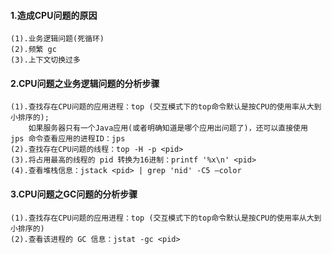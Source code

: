 #### 1.造成CPU问题的原因
```
(1).业务逻辑问题(死循环)
(2).频繁 gc
(3).上下文切换过多
```

#### 2.CPU问题之业务逻辑问题的分析步骤
```
(1).查找存在CPU问题的应用进程：top (交互模式下的top命令默认是按CPU的使用率从大到小排序的);
    如果服务器只有一个Java应用(或者明确知道是哪个应用出问题了)，还可以直接使用 jps 命令查看应用的进程ID：jps
(2).查找存在CPU问题的线程：top -H -p <pid>
(3).将占用最高的线程的 pid 转换为16进制：printf '%x\n' <pid>
(4).查看堆栈信息：jstack <pid> | grep 'nid' -C5 –color
```

#### 3.CPU问题之GC问题的分析步骤
```
(1).查找存在CPU问题的应用进程：top (交互模式下的top命令默认是按CPU的使用率从大到小排序的)
(2).查看该进程的 GC 信息：jstat -gc <pid>
```
